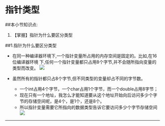 # 指针类型
##本小节知识点:
1. 【掌握】指针为什么要区分类型

##1.指针为什么要区分类型
- 在同一种编译器环境下,一个指针变量所占用的内存空间是固定的。比如,在16位编译器环境 下,任何一个指针变量都只占用8个字节,并不会随所指向变量的类型而改变。
![](http://7xj0kx.com1.z0.glb.clouddn.com/zzbldx.png)

- 虽然所有的指针都只占8个字节,但不同类型的变量却占不同的字节数。
    + 一个int占用4个字节，一个char占用1个字节，而一个double占用8字节；
    + 现在只有一个地址，我怎么才能知道要从这个地址开始向后访问多少个字节的存储空间呢，是4个，是1个，还是8个。
    + 所以指针变量需要它所指向的数据类型告诉它要访问多少个字节存储空间
![](http://7xj0kx.com1.z0.glb.clouddn.com/zzlxpt.png)

---
